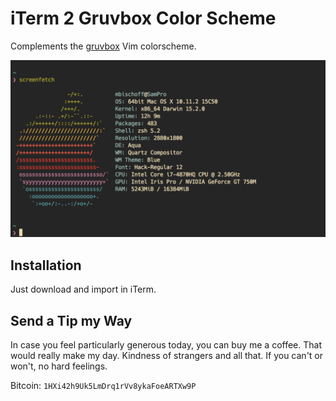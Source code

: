 # iTerm 2 Gruvbox Color Scheme

Complements the [gruvbox](https://github.com/morhetz/gruvbox) Vim colorscheme.

![Screenshot](screenshot.png)

## Installation

Just download and import in iTerm.

## Send a Tip my Way

In case you feel particularly generous today, you can buy me a coffee. That would really make my day. Kindness of strangers and all that. If you can't or won't, no hard feelings.

Bitcoin: `1HXi42h9Uk5LmDrq1rVv8ykaFoeARTXw9P`
